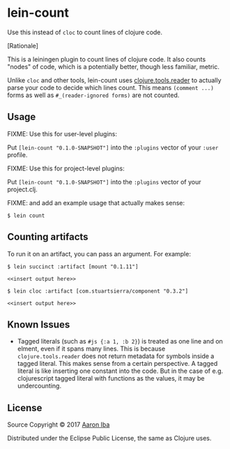 # lein-count

Use this instead of `cloc` to count lines of clojure code.

[Rationale]

This is a leiningen plugin to count lines of clojure code. It also counts "nodes" of
code, which is a potentially better, though less familiar, metric.

Unlike `cloc` and other tools, lein-count uses [clojure.tools.reader][ctr] to
actually parse your code to decide which lines count. This means `(comment ...)`
forms as well as `#_(reader-ignored forms)` are not counted.

[ctr]: https://github.com/clojure/tools.reader





## Usage

FIXME: Use this for user-level plugins:

Put `[lein-count "0.1.0-SNAPSHOT"]` into the `:plugins` vector of your `:user`
profile.

FIXME: Use this for project-level plugins:

Put `[lein-count "0.1.0-SNAPSHOT"]` into the `:plugins` vector of your project.clj.

FIXME: and add an example usage that actually makes sense:

    $ lein count




## Counting artifacts

To run it on an artifact, you can pass an argument.  For example:

```
$ lein succinct :artifact [mount "0.1.11"]

<<insert output here>>

$ lein cloc :artifact [com.stuartsierra/component "0.3.2"]

<<insert output here>>
```


## Known Issues

* Tagged literals (such as `#js {:a 1, :b 2}`) is treated as one line and on elment,
  even if it spans many lines. This is because `clojure.tools.reader` does not
  return metadata for symbols inside a tagged literal. This makes sense from a
  certain perspective. A tagged literal is like inserting one constant into the
  code. But in the case of e.g. clojurescript tagged literal with functions as the
  values, it may be undercounting.

## License

Source Copyright © 2017 [Aaron Iba](http://aaroniba.net/)

Distributed under the Eclipse Public License, the same as Clojure uses.
